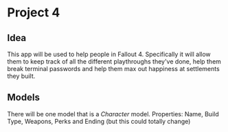 # Project 4

## Idea

This app will be used to help people in Fallout 4. Specifically it will allow them to keep track of all the different playthroughs they've done, help them break terminal passwords and help them max out happiness at settlements they built.

## Models

There will be one model that is a _Character_ model.
Properties: Name, Build Type, Weapons, Perks and Ending (but this could totally change)

##
